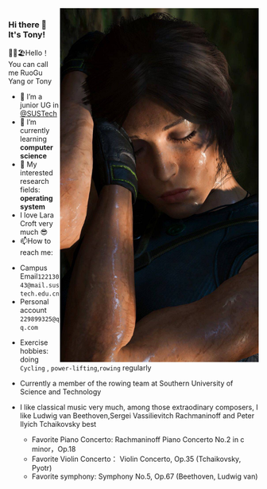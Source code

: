 
<img align='right' src='https://github.com/Tonyyang0606/Tonyyang0606/blob/main/%249TULN1UWPBEL360%7BS7WV7D_tmb.jpg' width='400px'> 

### Hi there 👋 It's Tony! 

🙎‍♂️🏖️Hello！You can call me RuoGu Yang or Tony

<!--
**Tonyyang0606/Tonyyang0606** is a ✨ _special_ ✨ repository because its `README.md` (this file) appears on your GitHub profile.-->




- 🔭 I’m a junior UG in [@SUSTech](https://www.sustech.edu.cn/) <br>
- 🌱 I’m currently learning **computer science**
- 👯 My interested research fields: **operating system**
- I love Lara Croft very much 😎
- 📫How to reach me:
 +  Campus Email`12213043@mail.sustech.edu.cn`
 +  Personal account `229899325@qq.com`
- Exercise hobbies: doing `Cycling` , `power-lifting`,`rowing` regularly
- Currently a member of the rowing team at Southern University of Science and Technology
- I like classical music very much, among those extraodinary composers, I like Ludwig van Beethoven,Sergei Vassilievitch Rachmaninoff and Peter Ilyich Tchaikovsky best


  - Favorite Piano Concerto: Rachmaninoff Piano Concerto No.2 in c minor，Op.18
  - Favorite Violin Concerto： Violin Concerto, Op.35 (Tchaikovsky, Pyotr)
  - Favorite symphony: Symphony No.5, Op.67 (Beethoven, Ludwig van)
